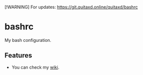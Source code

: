 [!WARNING] For updates: https://git.quitaxd.online/quitaxd/bashrc

# bashrc
My bash configuration.

## Features
- You can check my [wiki](https://github.com/Quitaxd/bashrc/wiki).
